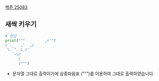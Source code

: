 [백준 25083](https://www.acmicpc.net/problem/25083)



## 새싹 키우기

```python
# 정답
print("""         ,r'"7
r`-_   ,'  ,/
 \. ". L_r'
   `~\/
      |
      |""")
```

- 문자열 그대로 출력이기에 삼중따옴표 (""")를 이용하여 그대로 출력하였습니다.


